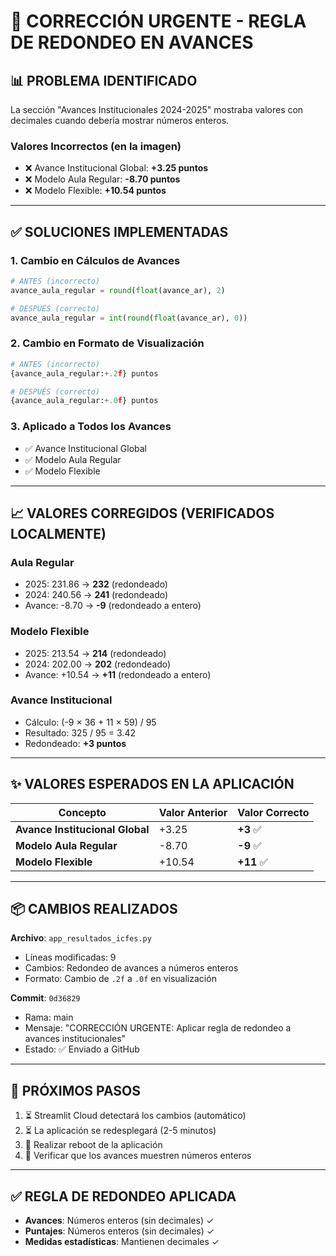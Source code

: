 # 🔧 CORRECCIÓN URGENTE - REGLA DE REDONDEO EN AVANCES

## 📊 PROBLEMA IDENTIFICADO

La sección "Avances Institucionales 2024-2025" mostraba valores con decimales cuando debería mostrar números enteros.

### Valores Incorrectos (en la imagen)
- ❌ Avance Institucional Global: **+3.25 puntos**
- ❌ Modelo Aula Regular: **-8.70 puntos**
- ❌ Modelo Flexible: **+10.54 puntos**

---

## ✅ SOLUCIONES IMPLEMENTADAS

### 1. Cambio en Cálculos de Avances
```python
# ANTES (incorrecto)
avance_aula_regular = round(float(avance_ar), 2)

# DESPUÉS (correcto)
avance_aula_regular = int(round(float(avance_ar), 0))
```

### 2. Cambio en Formato de Visualización
```python
# ANTES (incorrecto)
{avance_aula_regular:+.2f} puntos

# DESPUÉS (correcto)
{avance_aula_regular:+.0f} puntos
```

### 3. Aplicado a Todos los Avances
- ✅ Avance Institucional Global
- ✅ Modelo Aula Regular
- ✅ Modelo Flexible

---

## 📈 VALORES CORREGIDOS (VERIFICADOS LOCALMENTE)

### Aula Regular
- 2025: 231.86 → **232** (redondeado)
- 2024: 240.56 → **241** (redondeado)
- Avance: -8.70 → **-9** (redondeado a entero)

### Modelo Flexible
- 2025: 213.54 → **214** (redondeado)
- 2024: 202.00 → **202** (redondeado)
- Avance: +10.54 → **+11** (redondeado a entero)

### Avance Institucional
- Cálculo: (-9 × 36 + 11 × 59) / 95
- Resultado: 325 / 95 = 3.42
- Redondeado: **+3 puntos**

---

## ✨ VALORES ESPERADOS EN LA APLICACIÓN

| Concepto | Valor Anterior | Valor Correcto |
|----------|---|---|
| **Avance Institucional Global** | +3.25 | **+3** ✅ |
| **Modelo Aula Regular** | -8.70 | **-9** ✅ |
| **Modelo Flexible** | +10.54 | **+11** ✅ |

---

## 📦 CAMBIOS REALIZADOS

**Archivo**: `app_resultados_icfes.py`
- Líneas modificadas: 9
- Cambios: Redondeo de avances a números enteros
- Formato: Cambio de `.2f` a `.0f` en visualización

**Commit**: `0d36829`
- Rama: main
- Mensaje: "CORRECCIÓN URGENTE: Aplicar regla de redondeo a avances institucionales"
- Estado: ✅ Enviado a GitHub

---

## 🚀 PRÓXIMOS PASOS

1. ⏳ Streamlit Cloud detectará los cambios (automático)
2. ⏳ La aplicación se redesplegará (2-5 minutos)
3. 👤 Realizar reboot de la aplicación
4. 👤 Verificar que los avances muestren números enteros

---

## ✅ REGLA DE REDONDEO APLICADA

- **Avances**: Números enteros (sin decimales) ✓
- **Puntajes**: Números enteros (sin decimales) ✓
- **Medidas estadísticas**: Mantienen decimales ✓


